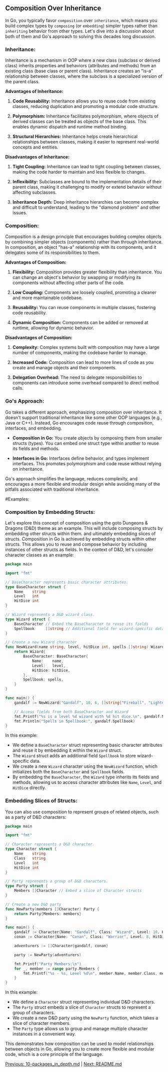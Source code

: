 ## Composition Over Inheritance

In Go, you typically favor `composition` over `inheritance`, which means you build complex types by `composing` (or `embedding`) simpler types rather than `inheriting` behavior from other types. Let's dive into a discussion about both of them and Go's approach to solving this decades long discussion. 

### Inheritance:

Inheritance is a mechanism in OOP where a new class (subclass or derived class) inherits properties and behaviors (attributes and methods) from an existing class (base class or parent class). Inheritance creates an "is-a" relationship between classes, where the subclass is a specialized version of the parent class.

**Advantages of Inheritance:**

1. **Code Reusability:** Inheritance allows you to reuse code from existing classes, reducing duplication and promoting a modular code structure.

2. **Polymorphism:** Inheritance facilitates polymorphism, where objects of derived classes can be treated as objects of the base class. This enables dynamic dispatch and runtime method binding.

3. **Structural Hierarchies:** Inheritance helps create hierarchical relationships between classes, making it easier to represent real-world concepts and entities.

**Disadvantages of Inheritance:**

1. **Tight Coupling:** Inheritance can lead to tight coupling between classes, making the code harder to maintain and less flexible to changes.

2. **Inflexibility:** Subclasses are bound to the implementation details of their parent class, making it challenging to modify or extend behavior without affecting subclasses.

3. **Inheritance Depth:** Deep inheritance hierarchies can become complex and difficult to understand, leading to the "diamond problem" and other issues.

### Composition:

Composition is a design principle that encourages building complex objects by combining simpler objects (components) rather than through inheritance. In composition, an object "has-a" relationship with its components, and it delegates some of its responsibilities to them.

**Advantages of Composition:**

1. **Flexibility:** Composition provides greater flexibility than inheritance. You can change an object's behavior by swapping or modifying its components without affecting other parts of the code.

2. **Low Coupling:** Components are loosely coupled, promoting a cleaner and more maintainable codebase.

3. **Reusability:** You can reuse components in multiple classes, fostering code reusability.

4. **Dynamic Composition:** Components can be added or removed at runtime, allowing for dynamic behavior.

**Disadvantages of Composition:**

1. **Complexity:** Complex systems built with composition may have a large number of components, making the codebase harder to manage.

2. **Increased Code:** Composition can lead to more lines of code as you create and manage objects and their components.

3. **Delegation Overhead:** The need to delegate responsibilities to components can introduce some overhead compared to direct method calls.

### Go's Approach:

Go takes a different approach, emphasizing composition over inheritance. It doesn't support traditional inheritance like some other OOP languages (e.g., Java or C++). Instead, Go encourages code reuse through composition, interfaces, and embedding.

- **Composition in Go:** You create objects by composing them from smaller structs (types). You can embed one struct type within another to reuse its fields and methods.

- **Interfaces in Go:** Interfaces define behavior, and types implement interfaces. This promotes polymorphism and code reuse without relying on inheritance.

Go's approach simplifies the language, reduces complexity, and encourages a more flexible and modular design while avoiding many of the pitfalls associated with traditional inheritance.

#Examples:
### Composition by Embedding Structs:

Let's explore this concept of composition using the goto Dungeons & Dragons (D&D) theme as an example. This will include composing structs by embedding other structs within them. and ultimately embedding slices of structs. Composition in Go is achieved by embedding structs within other structs. This allows you to reuse and compose behavior by including instances of other structs as fields. In the context of D&D, let's consider character classes as an example:

```go
package main

import "fmt"

// BaseCharacter represents basic character attributes.
type BaseCharacter struct {
    Name    string
    Level   int
    HitDice int
}

// Wizard represents a D&D wizard class.
type Wizard struct {
    BaseCharacter // Embed the BaseCharacter to reuse its fields
    Spellbook     []string // Additional field for wizard-specific data
}

// Create a new Wizard character
func NewWizard(name string, level, hitDice int, spells []string) Wizard {
    return Wizard{
        BaseCharacter: BaseCharacter{
            Name:    name,
            Level:   level,
            HitDice: hitDice,
        },
        Spellbook: spells,
    }
}

func main() {
    gandalf := NewWizard("Gandalf", 10, 6, []string{"Fireball", "Lightning Bolt"})

    // Access fields from both BaseCharacter and Wizard
    fmt.Printf("%s is a level %d wizard with %d hit dice.\n", gandalf.Name, gandalf.Level, gandalf.HitDice)
    fmt.Println("Spells in Spellbook:", gandalf.Spellbook)
}
```

In this example:

- We define a `BaseCharacter` struct representing basic character attributes and reuse it by embedding it within the `Wizard` struct.
- The `Wizard` struct adds an additional field `Spellbook` to store wizard-specific data.
- We create a new `Wizard` character using the `NewWizard` function, which initializes both the `BaseCharacter` and `Spellbook` fields.
- By embedding the `BaseCharacter`, the `Wizard` type inherits its fields and methods, allowing us to access character attributes like `Name`, `Level`, and `HitDice` directly.

### Embedding Slices of Structs:
You can also use composition to represent groups of related objects, such as a party of D&D characters:

```go
package main

import "fmt"

// Character represents a D&D character.
type Character struct {
    Name    string
    Class   string
    Level   int
    HitDice int
}

// Party represents a group of D&D characters.
type Party struct {
    Members []Character // Embed a slice of Character structs
}

// Create a new D&D party
func NewParty(members []Character) Party {
    return Party{Members: members}
}

func main() {
    gandalf := Character{Name: "Gandalf", Class: "Wizard", Level: 10, HitDice: 6}
    conan := Character{Name: "Conan", Class: "Warrior", Level: 8, HitDice: 10}

    adventurers := []Character{gandalf, conan}

    party := NewParty(adventurers)

    fmt.Printf("Party Members:\n")
    for _, member := range party.Members {
        fmt.Printf("%s - %s, Level %d\n", member.Name, member.Class, member.Level)
    }
}
```

In this example:

- We define a `Character` struct representing individual D&D characters.
- The `Party` struct embeds a slice of `Character` structs to represent a group of characters.
- We create a new D&D party using the `NewParty` function, which takes a slice of character members.
- The `Party` type allows us to group and manage multiple character instances in a convenient way.

This demonstrates how composition can be used to model relationships between objects in Go, allowing you to create more flexible and modular code, which is a core principle of the language.

[Previous: 10-packages_in_depth.md](10-packages_in_depth.md) | [Next: README.md](README.md)
